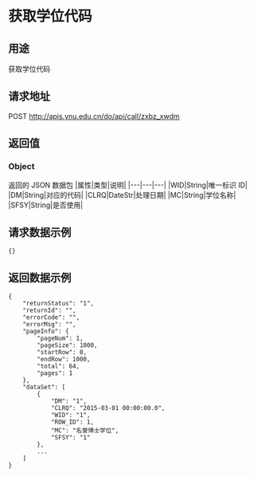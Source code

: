 # 获取学位代码

## 用途

获取学位代码

## 请求地址

POST http://apis.ynu.edu.cn/do/api/call/zxbz_xwdm

## 返回值

### Object

返回的 JSON 数据包
|属性|类型|说明|
|---|---|---|
|WID|String|唯一标识 ID|
|DM|String|对应的代码|
|CLRQ|DateStr|处理日期|
|MC|String|学位名称|
|SFSY|String|是否使用|

## 请求数据示例

```
{}
```

## 返回数据示例

```
{
    "returnStatus": "1",
    "returnId": "",
    "errorCode": "",
    "errorMsg": "",
    "pageInfo": {
        "pageNum": 1,
        "pageSize": 1000,
        "startRow": 0,
        "endRow": 1000,
        "total": 64,
        "pages": 1
    },
    "dataSet": [
        {
            "DM": "1",
            "CLRQ": "2015-03-01 00:00:00.0",
            "WID": "1",
            "ROW_ID": 1,
            "MC": "名誉博士学位",
            "SFSY": "1"
        },
        ...
    ]
}
```
